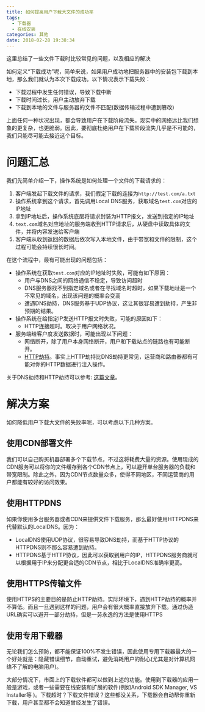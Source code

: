```yaml
---
title: 如何提高用户下载大文件的成功率
tags:
  - 下载器
  - 在线安装
categories: 其他
date: 2018-02-28 19:38:34
---
```




这里总结了一些文件下载时比较常见的问题，以及相应的解决 

<!-- more -->

如何定义“下载成功”呢，简单来说，如果用户成功地把服务器中的安装包下载到本地，那么我们就认为本次下载成功。以下情况表示下载失败：

- 下载过程中发生任何错误，导致下载中断
- 下载时间过长，用户主动放弃下载
- 下载到本地的文件与服务器的文件不匹配(数据传输过程中遭到篡改)

上面任何一种状况出现，都会导致用户在下载阶段流失。现实中的网络远比我们想象的更复杂，也更脆弱。因此，要彻底杜绝用户在下载阶段流失几乎是不可能的，我们只能尽可能去接近这个目标。

# 问题汇总
我们先简单介绍一下，操作系统是如何处理一个文件的下载请求的：
1. 客户端发起下载文件的请求，我们假定下载的连接为`http://test.com/a.txt`
2. 操作系统拿到这个请求，首先调用Local DNS服务，获取域名`test.com`对应的IP地址
3. 拿到IP地址后，操作系统底层将请求封装为HTTP报文，发送到指定的IP地址
4. `text.com`域名对应地址的服务端收到HTTP请求后，从硬盘中读取具体的文件，并将内容发送给客户端
5. 客户端从收到返回的数据后依次写入本地文件，由于带宽和文件的限制，这个过程可能会持续很长时间。

在这个流程中，最有可能出现的问题包括：
- 操作系统在获取`test.com`对应的IP地址时失败，可能有如下原因：
	- 用户与DNS之间的网络通信不稳定，导致访问超时
	- DNS服务器找不到指定域名或者在寻找域名时超时，如果下载地址是一个不常见的域名，出现该问题的概率会变高
	- 遭遇DNS劫持，DNS服务基于UDP协议，这让其很容易遭到劫持，产生非预期的结果。
- 操作系统在给指定IP发送HTTP报文时失败，可能的原因如下：
	- HTTP连接超时。取决于用户网络状况。
- 服务端给客户度发送数据时，可能出现以下问题：
	- 网络断开，除了用户本身网络断开，用户和下载站点的链路也有可能断开。
	- [HTTP劫持](https://yq.aliyun.com/articles/2666?spm=a3c0i.o27118zh.a3.1.64163e67KfYc5z )。事实上HTTP劫持比DNS劫持更常见，运营商和路由器都有可能对你的HTTP数据进行注入操作。

关于DNS劫持和HTTP劫持可以参考: [这篇文章](http://bigsec.com/bigsec-news/wechat-16824-yunyingshangjiechi)。

# 解决方案
如何降低用户下载大文件的失败率呢，可以考虑以下几种方案。

## 使用CDN部署文件
我们可以自己购买机器部署多个下载节点，不过这将耗费大量的资源。使用现成的CDN服务可以将你的文件缓存到各个CDN节点上，可以避开单台服务器的负载和带宽限制。除此之外，因为CDN节点数量众多，使得不同地区，不同运营商的用户都能有较好的访问效果。

## 使用HTTPDNS
如果你使用多台服务器或者CDN来提供文件下载服务，那么最好使用HTTPDNS来代替默认的LocalDNS。因为：

- LocalDNS使用UDP协议，很容易导致DNS劫持，而基于HTTP协议的HTTPDNS则不那么容易遭到劫持。
- HTTPDNS基于HTTP协议，因此可以获取到用户的IP，HTTPDNS服务商就可以根据用于IP来分配更合适的CDN节点，相比于LocalDNS准确率更高。

## 使用HTTPS传输文件
使用HTTPS的主要目的是防止HTTP劫持。实际环境下，遇到HTTP劫持的概率并不算低。而且一旦遇到这样的问题，用户会有很大概率直接放弃下载。通过伪造URL确实可以避开一部分劫持，但是一劳永逸的方法是使用HTTPS

## 使用专用下载器
无论我们怎么预防，都不能保证100%不发生错误，因此使用专用下载器最大的一个好处就是：隐藏错误细节，自动重试，避免消耗用户的耐心(尤其是对计算机网络不了解的电脑用户)。

大部分情况下，市面上的下载软件都可以做到上述的功能。使用到下载器的应用一般是游戏，或者一些需要在线安装和扩展的软件(例如Android SDK Manager, VS Installer等 )。下载超时？下载文件错误？这些都没关系，下载器会自动帮你重新下载，用户甚至都不会知道曾经发生了错误。
